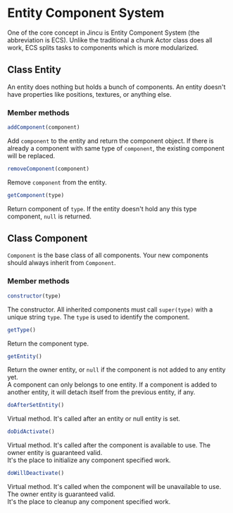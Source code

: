 # Entity Component System

One of the core concept in Jincu is Entity Component System (the abbreviation is ECS). Unlike the traditional a chunk Actor class does all work, ECS splits tasks to components which is more modularized.

## Class Entity

An entity does nothing but holds a bunch of components. An entity doesn't have properties like positions, textures, or anything else.  

### Member methods

```javascript
addComponent(component)
```
Add `component` to the entity and return the component object. If there is already a component with same type of `component`, the existing component will be replaced.

```javascript
removeComponent(component)
```
Remove `component` from the entity.

```javascript
getComponent(type)
```
Return component of `type`. If the entity doesn't hold any this type component, `null` is returned.

## Class Component

`Component` is the base class of all components. Your new components should always inherit from `Component`.

### Member methods

```javascript
constructor(type)
```
The constructor. All inherited components must call `super(type)` with a unique string `type`. The `type` is used to identify the component.

```javascript
getType()
```
Return the component type.

```javascript
getEntity()
```
Return the owner entity, or `null` if the component is not added to any entity yet.  
A component can only belongs to one entity. If a component is added to another entity, it will detach itself from the previous entity, if any.

```javascript
doAfterSetEntity()
```
Virtual method. It's called after an entity or null entity is set.

```javascript
doDidActivate()
```
Virtual method. It's called after the component is available to use. The owner entity is guaranteed valid.  
It's the place to initialize any component specified work.

```javascript
doWillDeactivate()
```
Virtual method. It's called when the component will be unavailable to use. The owner entity is guaranteed valid.  
It's the place to cleanup any component specified work.

